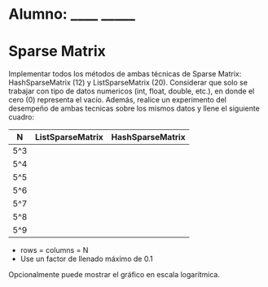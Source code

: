 # Alumno: ____   _____

# Sparse Matrix
Implementar todos los métodos de ambas técnicas de Sparse Matrix: HashSparseMatrix (12) y ListSparseMatrix (20). 
Considerar que solo se trabajar con tipo de datos numericos (int, float, double, etc.), en donde el cero (0) representa el vacío.
Además, realice un experimento del desempeño de ambas tecnicas sobre los mismos datos y llene el siguiente cuadro:

| N   | ListSparseMatrix | HashSparseMatrix |
|-----|------------------|------------------|
| 5^3 |                  |                  |
| 5^4 |                  |                  |
| 5^5 |                  |                  |
| 5^6 |                  |                  |
| 5^7 |                  |                  |
| 5^8 |                  |                  |
| 5^9 |                  |                  |

* rows = columns = N 
* Use un factor de llenado máximo de 0.1  

Opcionalmente puede mostrar el gráfico en escala logarítmica. 
